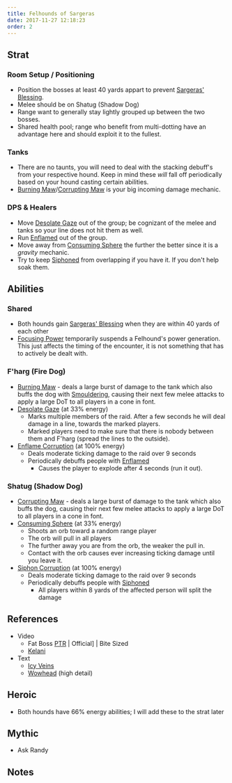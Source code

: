 ```yaml
---
title: Felhounds of Sargeras
date: 2017-11-27 12:18:23
order: 2
---
```


## Strat
### Room Setup / Positioning
- Position the bosses at least 40 yards appart to prevent [Sargeras' Blessing](http://www.wowhead.com/spell=246057).
- Melee should be on Shatug (Shadow Dog)
- Range want to generally stay lightly grouped up between the two bosses.
- Shared health pool; range who benefit from multi-dotting have an advantage here and should exploit it to the fullest.

### Tanks
- There are no taunts, you will need to deal with the stacking debuff's from your respective hound.  Keep in mind these _will_ fall off periodically based on your hound casting certain abilities.
- [Burning Maw](http://www.wowhead.com/spell=254747)/[Corrupting Maw](http://www.wowhead.com/spell=254760) is your big incoming damage mechanic.

### DPS & Healers
- Move [Desolate Gaze](http://www.wowhead.com/spell=244768) out of the group; be cognizant of the melee and tanks so your line does not hit them as well.
- Run [Enflamed](http://www.wowhead.com/spell=248815) out of the group.
- Move away from [Consuming Sphere](http://www.wowhead.com/spell=244131) the further the better since it is a _gravity_ mechanic.
- Try to keep [Siphoned](http://www.wowhead.com/spell=248819) from overlapping if you have it.  If you don't help soak them.

## Abilities
### Shared
- Both hounds gain [Sargeras' Blessing](http://www.wowhead.com/spell=246057) when they are within 40 yards of each other
- [Focusing Power]() temporarily suspends a Felhound's power generation.  This just affects the timing of the encounter, it is not something that has to actively be dealt with.

### F'harg (Fire Dog)
- [Burning Maw](http://www.wowhead.com/spell=254747) - deals a large burst of damage to the tank which also buffs the dog with [Smouldering](http://www.wowhead.com/spell=251445), causing their next few melee attacks to apply a large DoT to all players in a cone in font.
- [Desolate Gaze](http://www.wowhead.com/spell=244768) (at 33% energy)
  - Marks multiple members of the raid. After a few seconds he will deal damage in a line, towards the marked players.
  - Marked players need to make sure that there is nobody between them and F'harg (spread the lines to the outside).
- [Enflame Corruption](http://www.wowhead.com/spell=244057) (at 100% energy)
  - Deals moderate ticking damage to the raid over 9 seconds
  - Periodically debuffs people with [Enflamed](http://www.wowhead.com/spell=248815)
    - Causes the player to explode after 4 seconds (run it out).

### Shatug (Shadow Dog)
- [Corrupting Maw](http://www.wowhead.com/spell=254760) - deals a large burst of damage to the tank which also buffs the dog, causing their next few melee attacks to apply a large DoT to all players in a cone in font.
- [Consuming Sphere](http://www.wowhead.com/spell=244131) (at 33% energy)
  - Shoots an orb toward a random range player
  - The orb will pull in all players
  - The further away you are from the orb, the weaker the pull in.
  - Contact with the orb causes ever increasing ticking damage until you leave it.
- [Siphon Corruption](http://www.wowhead.com/spell=244056) (at 100% energy)
  - Deals moderate ticking damage to the raid over 9 seconds
  - Periodically debuffs people with [Siphoned](http://www.wowhead.com/spell=248819)
    - All players within 8 yards of the affected person will split the damage
    
## References

- Video
  - Fat Boss [PTR](https://www.youtube.com/watch?v=DejkuitW6UI&list=PLu3dsh6Bc2HXf2og3ie8L_Au-3tbxNlXD&index=2) | Official] | Bite Sized
  - [Kelani](https://www.youtube.com/watch?v=VCq7NRZxPDE)
- Text
  - [Icy Veins](https://www.icy-veins.com/wow/felhounds-of-sargeras-abilities)
  - [Wowhead](http://www.wowhead.com/felhounds-of-sargeras-antorus-the-burning-throne-raid-strategy-guide) (high detail)


## Heroic
- Both hounds have 66% energy abilities; I will add these to the strat later

## Mythic
- Ask Randy

## Notes